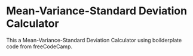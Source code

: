 # Mean-Variance-Standard Deviation Calculator

This a Mean-Variance-Standard Deviation Calculator using boilderplate code from freeCodeCamp.
